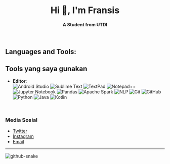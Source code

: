 <!-- <img src="banner_github.png" alt="GitHub Banner" width="100%" /> -->
<h1 align="center">Hi 👋, I'm Fransis</h1>
<h4 align="center">A Student from UTDI</h4>

<br>  

## Languages and Tools:  

## Tools yang saya gunakan
- **Editor**:  
![Android Studio](https://img.shields.io/badge/Android%20Studio-3DDC84?style=for-the-badge&logo=android-studio&logoColor=white) 
![Sublime Text](https://img.shields.io/badge/Sublime_Text-FF9800?style=for-the-badge&logo=sublime-text&logoColor=white)
![TextPad](https://img.shields.io/badge/TextPad-0078D4?style=for-the-badge&logo=textpad&logoColor=white)
![Notepad++](https://img.shields.io/badge/Notepad++-7eff25?style=for-the-badge&logo=notepad%2B%2B&logoColor=white)
![Jupyter Notebook](https://img.shields.io/badge/Jupyter-orange?style=for-the-badge&logo=jupyter&logoColor=white)
![Pandas](https://img.shields.io/badge/Pandas-150458?style=for-the-badge&logo=pandas&logoColor=white)
![Apache Spark](https://img.shields.io/badge/Apache%20Spark-E25A1C?style=for-the-badge&logo=apache-spark&logoColor=white)
![NLP](https://img.shields.io/badge/NLP-F05032?style=for-the-badge&logo=nlp&logoColor=white)
![Git](https://img.shields.io/badge/Git-F05032?style=for-the-badge&logo=git&logoColor=white)
![GitHub](https://img.shields.io/badge/GitHub-181717?style=for-the-badge&logo=github&logoColor=white)
![Python](https://img.shields.io/badge/Python-3776AB?style=for-the-badge&logo=python&logoColor=white)
![Java](https://img.shields.io/badge/Java-007396?style=for-the-badge&logo=java&logoColor=white)
![Kotlin](https://img.shields.io/badge/Kotlin-0095D5?style=for-the-badge&logo=kotlin&logoColor=white)  




<br>

### Media Sosial
- [Twitter](link)
- [Instagram](link)
- [Email](mailto:youremail@example.com)


 <!--<p>
  <img align="center" src="https://github-readme-streak-stats.herokuapp.com/?user=fransis96&" alt="fransis96" />
 <img align="left" src="https://github-readme-stats.vercel.app/api/top-langs?username=fransis96&show_icons=true&locale=en&layout=compact" alt="fransis96" />
--></p>
<hr></hr>  
<!--<p>&nbsp;<img align="center" src="https://github-readme-stats.vercel.app/api?username=fransis96&show_icons=true&locale=en" alt="fransis96" /></p> -->

<picture>
  <source media="(prefers-color-scheme: dark)" srcset="https://raw.githubusercontent.com/tobiasmeyhoefer/tobiasmeyhoefer/output/github-snake-dark.svg" />
  <source media="(prefers-color-scheme: light)" srcset="https://raw.githubusercontent.com/tobiasmeyhoefer/tobiasmeyhoefer/output/github-snake.svg" />
  <img alt="github-snake" src="https://raw.githubusercontent.com/tobiasmeyhoefer/tobiasmeyhoefer/output/github-snake.svg" />
</picture>
